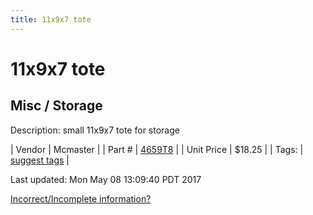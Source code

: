 ```yaml
---
title: 11x9x7 tote
---
```


# 11x9x7 tote
## Misc / Storage
Description: 	small 11x9x7 tote for storage 

| Vendor | Mcmaster | 
| Part # | [4659T8](https://www.mcmaster.com/#4659T8) | 
| Unit Price | $18.25 | 
| Tags: | [suggest tags](https://docs.google.com/forms/d/e/1FAIpQLSeWyY8v3RgOty-MyWmh9U0iivNYN_molChYyS-0U-o-kOAv_g/viewform) | 

Last updated: Mon May 08 13:09:40 PDT 2017

 [Incorrect/Incomplete information?](https://docs.google.com/forms/d/e/1FAIpQLSeWyY8v3RgOty-MyWmh9U0iivNYN_molChYyS-0U-o-kOAv_g/viewform)